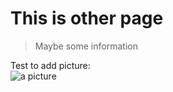 # This is other page
> Maybe some information
  
Test to add picture:  
![a picture](https://images.pexels.com/photos/2444403/pexels-photo-2444403.jpeg?auto=compress&cs=tinysrgb&w=1260&h=750&dpr=1)
